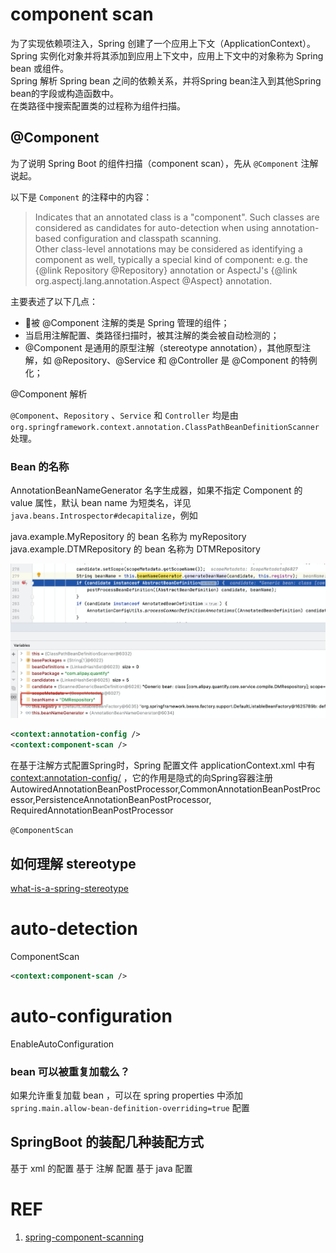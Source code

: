 
# component scan
为了实现依赖项注入，Spring 创建了一个应用上下文（ApplicationContext）。  
Spring 实例化对象并将其添加到应用上下文中，应用上下文中的对象称为 Spring bean 或组件。  
Spring 解析 Spring bean 之间的依赖关系，并将Spring bean注入到其他Spring bean的字段或构造函数中。  
在类路径中搜索配置类的过程称为组件扫描。


## @Component 

为了说明 Spring Boot 的组件扫描（component scan），先从 `@Component` 注解说起。 

以下是 `Component` 的注释中的内容：
>Indicates that an annotated class is a "component".
Such classes are considered as candidates for auto-detection
when using annotation-based configuration and classpath scanning.  
Other class-level annotations may be considered as identifying
a component as well, typically a special kind of component:
e.g. the {@link Repository @Repository} annotation or AspectJ's
{@link org.aspectj.lang.annotation.Aspect @Aspect} annotation.

主要表述了以下几点：
- 被 @Component 注解的类是 Spring 管理的组件；
- 当启用注解配置、类路径扫描时，被其注解的类会被自动检测的；
- @Component 是通用的原型注解（stereotype annotation），其他原型注解，如 @Repository、@Service 和 @Controller 是 @Component 的特例化；


@Component 解析

`@Component`、`Repository` 、`Service` 和 `Controller` 均是由 `org.springframework.context.annotation.ClassPathBeanDefinitionScanner` 处理。

### Bean 的名称
AnnotationBeanNameGenerator 名字生成器，如果不指定 Component 的 value 属性，默认 bean name 为短类名，详见 `java.beans.Introspector#decapitalize`，例如

java.example.MyRepository 的 bean 名称为 myRepository  
java.example.DTMRepository 的 bean 名称为 DTMRepository

![component-defaule-bean-name](images/component-defaule-bean-name.png)  

```xml
<context:annotation-config />
<context:component-scan />
```

在基于注解方式配置Spring时，Spring 配置文件 applicationContext.xml 中有 <context:annotation-config/> ，它的作用是隐式的向Spring容器注册
AutowiredAnnotationBeanPostProcessor,CommonAnnotationBeanPostProcessor,PersistenceAnnotationBeanPostProcessor,
RequiredAnnotationBeanPostProcessor 

`@ComponentScan` 

## 如何理解 stereotype 

[what-is-a-spring-stereotype](https://stackoverflow.com/questions/14756486/what-is-a-spring-stereotype)


# auto-detection

ComponentScan

```xml
<context:component-scan />
```


# auto-configuration


EnableAutoConfiguration


### bean 可以被重复加载么？


如果允许重复加载 bean ，可以在 spring properties 中添加 `spring.main.allow-bean-definition-overriding=true` 配置


## SpringBoot 的装配几种装配方式
 
基于 xml 的配置 
基于 注解 配置
基于 java 配置


# REF
1. [spring-component-scanning](https://reflectoring.io/spring-component-scanning/)